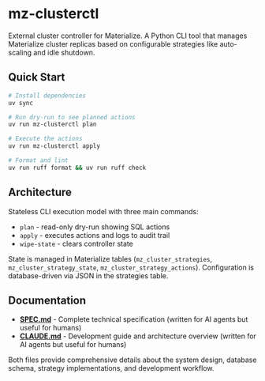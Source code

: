 # mz-clusterctl

External cluster controller for Materialize. A Python CLI tool that manages
Materialize cluster replicas based on configurable strategies like auto-scaling
and idle shutdown.

## Quick Start

```bash
# Install dependencies
uv sync

# Run dry-run to see planned actions
uv run mz-clusterctl plan

# Execute the actions
uv run mz-clusterctl apply

# Format and lint
uv run ruff format && uv run ruff check
```

## Architecture

Stateless CLI execution model with three main commands:
- `plan` - read-only dry-run showing SQL actions
- `apply` - executes actions and logs to audit trail
- `wipe-state` - clears controller state

State is managed in Materialize tables (`mz_cluster_strategies`,
`mz_cluster_strategy_state`, `mz_cluster_strategy_actions`). Configuration is
database-driven via JSON in the strategies table.

## Documentation

- **[SPEC.md](SPEC.md)** - Complete technical specification (written for AI
  agents but useful for humans)
- **[CLAUDE.md](CLAUDE.md)** - Development guide and architecture overview
  (written for AI agents but useful for humans)

Both files provide comprehensive details about the system design, database
schema, strategy implementations, and development workflow.
